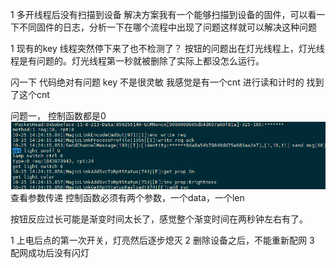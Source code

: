 1 多开线程后没有扫描到设备
解决方案我有一个能够扫描到设备的固件，可以看一下不同固件的日志，分析一下在哪个流程中出现了问题这样就可以解决这种问题



1 现有的key 线程突然停下来了也不检测了？
按钮的问题出在灯光线程上，灯光线程是有问题的。灯光线程第一秒就被删除了实际上都没怎么运行。


闪一下
代码绝对有问题
key 不是很灵敏 我感觉是有一个cnt 进行读和计时的
找到了这个cnt



问题一， 控制函数都是0
![alt text](image.png)
查看参数传递 控制函数必须有两个参数，一个data，一个len


按钮反应过长可能是渐变时间太长了，感觉整个渐变时间在两秒钟左右有了。


1 上电后点的第一次开关，灯亮然后逐步熄灭
2 删除设备之后，不能重新配网
3 配网成功后没有闪灯